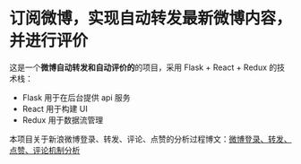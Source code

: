 # 订阅微博，实现自动转发最新微博内容，并进行评价


这是一个**微博自动转发和自动评价的**的项目，采用 Flask + React + Redux 的技术栈：

- Flask 用于在后台提供 api 服务
- React 用于构建 UI
- Redux 用于数据流管理

本项目关于新浪微博登录、转发、评论、点赞的分析过程博文：[微博登录、转发、点赞、评论机制分析][0]




[0]: http://www.cnblogs.com/shengulong/p/8794190.html
